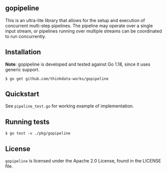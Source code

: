 ## gopipeline

This is an ultra-lite library that allows for the setup and execution of concurrent multi-step pipelines. The pipeline may operate over a single input stream, or pipelines running over multiple streams can be coordinated to run concurrently.

## Installation

**Note**: gopipeline is developed and tested against Go 1.18, since it uses generic support.

```
$ go get github.com/thinkdata-works/gopipeline
```

## Quickstart

See `pipeline_test.go` for working example of implementation.

## Running tests

```
$ go test -v ./pkg/gopipeline
```

## License

`gopipeline` is licensed under the Apache 2.0 License, found in the LICENSE file.